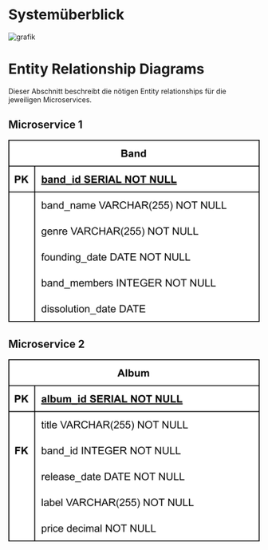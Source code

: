 # Systemüberblick
![grafik](https://github.com/user-attachments/assets/5cd3a4e3-9cef-4678-b360-936396db7b63)

# Entity Relationship Diagrams

Dieser Abschnitt beschreibt die nötigen Entity relationships für die jeweiligen Microservices.

## Microservice 1

![alt text](img/Band_ERD.jpg)

## Microservice 2

![alt text](img/Album_ERD.jpg)
